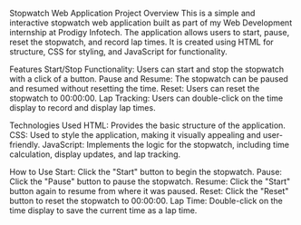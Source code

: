Stopwatch Web Application
Project Overview
This is a simple and interactive stopwatch web application built as part of my Web Development internship at Prodigy Infotech. The application allows users to start, pause, reset the stopwatch, and record lap times. It is created using HTML for structure, CSS for styling, and JavaScript for functionality.

Features
Start/Stop Functionality: Users can start and stop the stopwatch with a click of a button.
Pause and Resume: The stopwatch can be paused and resumed without resetting the time.
Reset: Users can reset the stopwatch to 00:00:00.
Lap Tracking: Users can double-click on the time display to record and display lap times.

Technologies Used
HTML: Provides the basic structure of the application.
CSS: Used to style the application, making it visually appealing and user-friendly.
JavaScript: Implements the logic for the stopwatch, including time calculation, display updates, and lap tracking.

How to Use
Start: Click the "Start" button to begin the stopwatch.
Pause: Click the "Pause" button to pause the stopwatch.
Resume: Click the "Start" button again to resume from where it was paused.
Reset: Click the "Reset" button to reset the stopwatch to 00:00:00.
Lap Time: Double-click on the time display to save the current time as a lap time.
